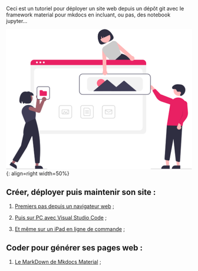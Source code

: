 
Ceci est un tutoriel pour déployer un site web depuis un dépôt git avec le framework material pour mkdocs en incluant, ou pas, des notebook jupyter...

![building_websites](images/undraw_building_websites_i78t.svg){: align=right width=50%}

## Créer, déployer puis maintenir son site :

1. [Premiers pas depuis un navigateur web](./PremiersPas) ;

2. [Puis sur PC avec Visual Studio Code](./PCW10-VSC) ;

3. [Et même sur un iPad en ligne de commande](./iPad.md) ;


## Coder pour générer ses pages web  :

1. [Le MarkDown de Mkdocs Material](MarkDown-Mkdocs_Material.md) ;









